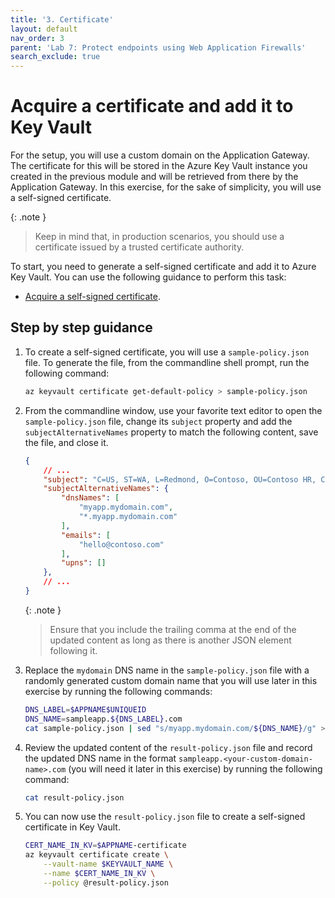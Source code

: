 ```yaml
---
title: '3. Certificate'
layout: default
nav_order: 3
parent: 'Lab 7: Protect endpoints using Web Application Firewalls'
search_exclude: true
---
```


# Acquire a certificate and add it to Key Vault

For the setup, you will use a custom domain on the Application Gateway. The certificate for this will be stored in the Azure Key Vault instance you created in the previous module and will be retrieved from there by the Application Gateway. In this exercise, for the sake of simplicity, you will use a self-signed certificate. 

{: .note }
> Keep in mind that, in production scenarios, you should use a certificate issued by a trusted certificate authority.

To start, you need to generate a self-signed certificate and add it to Azure Key Vault. You can use the following guidance to perform this task:

- [Acquire a self-signed certificate](https://docs.microsoft.com/azure/spring-cloud/expose-apps-gateway-end-to-end-tls?tabs=self-signed-cert%2Cself-signed-cert-2#acquire-a-certificate).

## Step by step guidance

1. To create a self-signed certificate, you will use a `sample-policy.json` file. To generate the file, from the commandline shell prompt, run the following command:

   ```bash
   az keyvault certificate get-default-policy > sample-policy.json
   ```

1. From the commandline window, use your favorite text editor to open the `sample-policy.json` file, change its `subject` property and add the `subjectAlternativeNames` property to match the following content, save the file, and close it.

   ```json
   {
       // ...
       "subject": "C=US, ST=WA, L=Redmond, O=Contoso, OU=Contoso HR, CN=myapp.mydomain.com",
       "subjectAlternativeNames": {
           "dnsNames": [
               "myapp.mydomain.com",
               "*.myapp.mydomain.com"
           ],
           "emails": [
               "hello@contoso.com"
           ],
           "upns": []
       },
       // ...
   }
   ```

   {: .note }
   > Ensure that you include the trailing comma at the end of the updated content as long as there is another JSON element following it.

1. Replace the `mydomain` DNS name in the `sample-policy.json` file with a randomly generated custom domain name that you will use later in this exercise by running the following commands:

   ```bash
   DNS_LABEL=$APPNAME$UNIQUEID
   DNS_NAME=sampleapp.${DNS_LABEL}.com
   cat sample-policy.json | sed "s/myapp.mydomain.com/${DNS_NAME}/g" > result-policy.json
   ```

1. Review the updated content of the `result-policy.json` file and record the updated DNS name in the format `sampleapp.<your-custom-domain-name>.com` (you will need it later in this exercise) by running the following command:

   ```bash
   cat result-policy.json
   ```

1. You can now use the `result-policy.json` file to create a self-signed certificate in Key Vault.

   ```bash
   CERT_NAME_IN_KV=$APPNAME-certificate
   az keyvault certificate create \
       --vault-name $KEYVAULT_NAME \
       --name $CERT_NAME_IN_KV \
       --policy @result-policy.json
   ```

